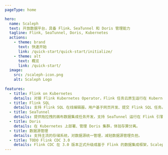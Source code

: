 ```yaml
---
pageType: home

hero:
  name: Scaleph
  text: 开放数据平台，具备 Flink、SeaTunnel 和 Doris 管理能力
  tagline: Flink, SeaTunnel, Doris, Kubernetes
  actions:
    - theme: brand
      text: 快速开始
      link: /quick-start/quick-start/initialize/
    - theme: alt
      text: 概览
      link: /quick-start/
  image:
    src: /scaleph-icon.png
    alt: Scaleph Logo
    
features:
  - title: Flink on Kubernetes
    details: 对接 Flink Kubernetes Operator，Flink 任务云原生运行在 Kubernetes。
  - title: Flink SQL
    details: 支持 Flink SQL 在线编辑器，用户基于网页开发、提交 Flink SQL 任务。
  - title: SeaTunnel
    details: 提供拖拉拽的画布数据集成任务开发，支持 SeaTunnel 运行在 Flink 引擎。
  - title: Doris
    details: 在 Kubernetes 上部署、管理 Doris 集群，体验存算分离。
  - title: 数据源管理
    details: 支持主流的存储系统，对数据源统一管理，减轻数据源管理负担。
  - title: TODO Flink CDC 3.0
    details: Flink CDC 在 3.0 版本正式升级成基于 Flink 的数据集成框架，Scaleph 将在下个版本提供完整支持。
---
```

